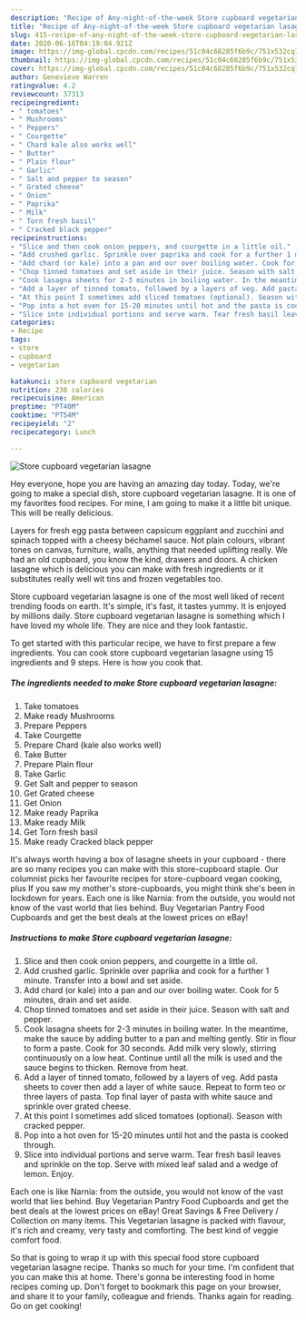 ```yaml
---
description: "Recipe of Any-night-of-the-week Store cupboard vegetarian lasagne"
title: "Recipe of Any-night-of-the-week Store cupboard vegetarian lasagne"
slug: 415-recipe-of-any-night-of-the-week-store-cupboard-vegetarian-lasagne
date: 2020-06-16T04:19:04.921Z
image: https://img-global.cpcdn.com/recipes/51c04c68285f6b9c/751x532cq70/store-cupboard-vegetarian-lasagne-recipe-main-photo.jpg
thumbnail: https://img-global.cpcdn.com/recipes/51c04c68285f6b9c/751x532cq70/store-cupboard-vegetarian-lasagne-recipe-main-photo.jpg
cover: https://img-global.cpcdn.com/recipes/51c04c68285f6b9c/751x532cq70/store-cupboard-vegetarian-lasagne-recipe-main-photo.jpg
author: Genevieve Warren
ratingvalue: 4.2
reviewcount: 37313
recipeingredient:
- " tomatoes"
- " Mushrooms"
- " Peppers"
- " Courgette"
- " Chard kale also works well"
- " Butter"
- " Plain flour"
- " Garlic"
- " Salt and pepper to season"
- " Grated cheese"
- " Onion"
- " Paprika"
- " Milk"
- " Torn fresh basil"
- " Cracked black pepper"
recipeinstructions:
- "Slice and then cook onion peppers, and courgette in a little oil."
- "Add crushed garlic. Sprinkle over paprika and cook for a further 1 minute. Transfer into a bowl and set aside."
- "Add chard (or kale) into a pan and our over boiling water. Cook for 5 minutes, drain and set aside."
- "Chop tinned tomatoes and set aside in their juice. Season with salt and pepper."
- "Cook lasagna sheets for 2-3 minutes in boiling water. In the meantime, make the sauce by adding butter to a pan and melting gently. Stir in flour to form a paste. Cook for 30 seconds. Add milk very slowly, stirring continuously on a low heat. Continue until all the milk is used and the sauce begins to thicken. Remove from heat."
- "Add a layer of tinned tomato, followed by a layers of veg. Add pasta sheets to cover then add a layer of white sauce. Repeat to form teo or three layers of pasta. Top final layer of pasta with white sauce and sprinkle over grated cheese."
- "At this point I sometimes add sliced tomatoes (optional). Season with cracked pepper."
- "Pop into a hot oven for 15-20 minutes until hot and the pasta is cooked through."
- "Slice into individual portions and serve warm. Tear fresh basil leaves and sprinkle on the top. Serve with mixed leaf salad and a wedge of lemon. Enjoy."
categories:
- Recipe
tags:
- store
- cupboard
- vegetarian

katakunci: store cupboard vegetarian 
nutrition: 230 calories
recipecuisine: American
preptime: "PT40M"
cooktime: "PT54M"
recipeyield: "2"
recipecategory: Lunch

---
```



![Store cupboard vegetarian lasagne](https://img-global.cpcdn.com/recipes/51c04c68285f6b9c/751x532cq70/store-cupboard-vegetarian-lasagne-recipe-main-photo.jpg)

Hey everyone, hope you are having an amazing day today. Today, we're going to make a special dish, store cupboard vegetarian lasagne. It is one of my favorites food recipes. For mine, I am going to make it a little bit unique. This will be really delicious.

Layers for fresh egg pasta between capsicum eggplant and zucchini and spinach topped with a cheesy béchamel sauce. Not plain colours, vibrant tones on canvas, furniture, walls, anything that needed uplifting really. We had an old cupboard, you know the kind, drawers and doors. A chicken lasagne which is delicious you can make with fresh ingredients or it substitutes really well wit tins and frozen vegetables too.

Store cupboard vegetarian lasagne is one of the most well liked of recent trending foods on earth. It's simple, it's fast, it tastes yummy. It is enjoyed by millions daily. Store cupboard vegetarian lasagne is something which I have loved my whole life. They are nice and they look fantastic.


To get started with this particular recipe, we have to first prepare a few ingredients. You can cook store cupboard vegetarian lasagne using 15 ingredients and 9 steps. Here is how you cook that.

<!--inarticleads1-->

##### The ingredients needed to make Store cupboard vegetarian lasagne:

1. Take  tomatoes
1. Make ready  Mushrooms
1. Prepare  Peppers
1. Take  Courgette
1. Prepare  Chard (kale also works well)
1. Take  Butter
1. Prepare  Plain flour
1. Take  Garlic
1. Get  Salt and pepper to season
1. Get  Grated cheese
1. Get  Onion
1. Make ready  Paprika
1. Make ready  Milk
1. Get  Torn fresh basil
1. Make ready  Cracked black pepper


It&#39;s always worth having a box of lasagne sheets in your cupboard - there are so many recipes you can make with this store-cupboard staple. Our columnist picks her favourite recipes for store-cupboard vegan cooking, plus If you saw my mother&#39;s store-cupboards, you might think she&#39;s been in lockdown for years. Each one is like Narnia: from the outside, you would not know of the vast world that lies behind. Buy Vegetarian Pantry Food Cupboards and get the best deals at the lowest prices on eBay! 

<!--inarticleads2-->

##### Instructions to make Store cupboard vegetarian lasagne:

1. Slice and then cook onion peppers, and courgette in a little oil.
1. Add crushed garlic. Sprinkle over paprika and cook for a further 1 minute. Transfer into a bowl and set aside.
1. Add chard (or kale) into a pan and our over boiling water. Cook for 5 minutes, drain and set aside.
1. Chop tinned tomatoes and set aside in their juice. Season with salt and pepper.
1. Cook lasagna sheets for 2-3 minutes in boiling water. In the meantime, make the sauce by adding butter to a pan and melting gently. Stir in flour to form a paste. Cook for 30 seconds. Add milk very slowly, stirring continuously on a low heat. Continue until all the milk is used and the sauce begins to thicken. Remove from heat.
1. Add a layer of tinned tomato, followed by a layers of veg. Add pasta sheets to cover then add a layer of white sauce. Repeat to form teo or three layers of pasta. Top final layer of pasta with white sauce and sprinkle over grated cheese.
1. At this point I sometimes add sliced tomatoes (optional). Season with cracked pepper.
1. Pop into a hot oven for 15-20 minutes until hot and the pasta is cooked through.
1. Slice into individual portions and serve warm. Tear fresh basil leaves and sprinkle on the top. Serve with mixed leaf salad and a wedge of lemon. Enjoy.


Each one is like Narnia: from the outside, you would not know of the vast world that lies behind. Buy Vegetarian Pantry Food Cupboards and get the best deals at the lowest prices on eBay! Great Savings &amp; Free Delivery / Collection on many items. This Vegetarian lasagne is packed with flavour, it&#39;s rich and creamy, very tasty and comforting. The best kind of veggie comfort food. 

So that is going to wrap it up with this special food store cupboard vegetarian lasagne recipe. Thanks so much for your time. I'm confident that you can make this at home. There's gonna be interesting food in home recipes coming up. Don't forget to bookmark this page on your browser, and share it to your family, colleague and friends. Thanks again for reading. Go on get cooking!
